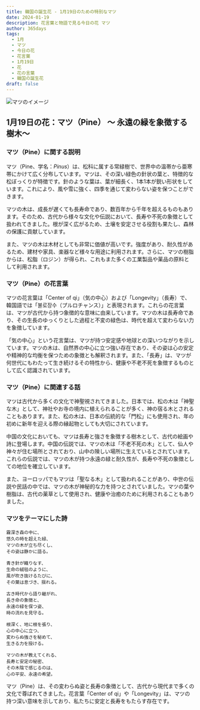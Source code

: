 ```yaml
---
title: 韓国の誕生花 - 1月19日のための特別なマツ
date: 2024-01-19
description: 花言葉と物語で見る今日の花 マツ
author: 365days
tags:
  - 1月
  - マツ
  - 今日の花
  - 花言葉
  - 1月19日
  - 花
  - 花の言葉
  - 韓国の誕生花
draft: false
---
```



![マツのイメージ](https://cdn.pixabay.com/photo/2015/01/04/11/12/pine-588159_1280.jpg#center)


## 1月19日の花：マツ（Pine） ～ 永遠の緑を象徴する樹木～

### マツ（Pine）に関する説明

マツ（Pine、学名：*Pinus*）は、松科に属する常緑樹で、世界中の温帯から亜寒帯にかけて広く分布しています。マツは、その深い緑色の針状の葉と、特徴的な松ぼっくりが特徴です。針のような葉は、葉が細長く、1本1本が鋭い形状をしています。これにより、風や雪に強く、四季を通じて変わらない姿を保つことができます。

マツの木は、成長が遅くても長寿命であり、数百年から千年を超えるものもあります。そのため、古代から様々な文化や伝説において、長寿や不死の象徴として扱われてきました。根が深く広がるため、土壌を安定させる役割も果たし、森林の保護に貢献しています。

また、マツの木は木材としても非常に価値が高いです。強度があり、耐久性があるため、建材や家具、楽器など様々な用途に利用されます。さらに、マツの樹脂からは、松脂（ロジン）が得られ、これもまた多くの工業製品や薬品の原料として利用されます。

### マツ（Pine）の花言葉

マツの花言葉は「Center of qi」（気の中心）および「Longevity」（長寿）で、韓国語では「불로장수（プルロチャンス）」と表現されます。これらの花言葉は、マツが古代から持つ象徴的な意味に由来しています。マツの木は長寿命であり、その生長のゆっくりとした過程と不変の緑色は、時代を超えて変わらない力を象徴しています。

「気の中心」という花言葉は、マツが持つ安定感や地球との深いつながりを示しています。マツの木は、自然界の中心に立つ強い存在であり、その姿は心の安定や精神的な均衡を保つための象徴とも解釈されます。また、「長寿」は、マツが何世代にもわたって生き続けるその特性から、健康や不老不死を象徴するものとして広く認識されています。

### マツ（Pine）に関連する話

マツは古代から多くの文化で神聖視されてきました。日本では、松の木は「神聖な木」として、神社やお寺の境内に植えられることが多く、神の宿る木とされることもあります。また、松の木は、日本の伝統的な「門松」にも使用され、年の初めに新年を迎える際の縁起物としても大切にされています。

中国の文化においても、マツは長寿と強さを象徴する樹木として、古代の絵画や詩に登場します。中国の伝説では、マツの木は「不老不死の木」として、仙人や神々が住む場所とされており、山中の険しい場所に生えているとされています。これらの伝説では、マツの木が持つ永遠の緑と耐久性が、長寿や不死の象徴としての地位を確立しています。

また、ヨーロッパでもマツは「聖なる木」として扱われることがあり、中世の伝説や民話の中では、マツの木が神秘的な力を持つとされていました。マツの葉や樹脂は、古代の薬草として使用され、健康や治癒のために利用されることもありました。

### マツをテーマにした詩

	霧深き森の中に、  
	悠久の時を超えた緑、  
	マツの木が立ち尽くし、  
	その姿は静かに語る。
	
	青き針が織りなす、  
	生命の絨毯のように、  
	風が吹き抜けるたびに、  
	その葉は息づき、揺れる。
	
	古き時代から語り継がれ、  
	長き命の象徴と、  
	永遠の緑を保つ姿、  
	時の流れを見守る。
	
	根深く、地に根を張り、  
	心の中心に立つ、  
	変わらぬ強さを秘めて、  
	生きる力を授ける。
	
	マツの木が教えてくれる、  
	長寿と安定の秘密、  
	その木陰で感じるのは、  
	心の平安、永遠の希望。

マツ（Pine）は、その変わらぬ姿と長寿の象徴として、古代から現代まで多くの文化で尊ばれてきました。花言葉「Center of qi」や「Longevity」は、マツの持つ深い意味を示しており、私たちに安定と長寿をもたらす存在です。

